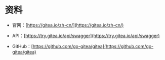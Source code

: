 # 资料

- 官网：[https://gitea.io/zh-cn/](https://gitea.io/zh-cn/)

- API：[https://try.gitea.io/api/swagger](https://try.gitea.io/api/swagger)

- GitHub：[https://github.com/go-gitea/gitea](https://github.com/go-gitea/gitea)
